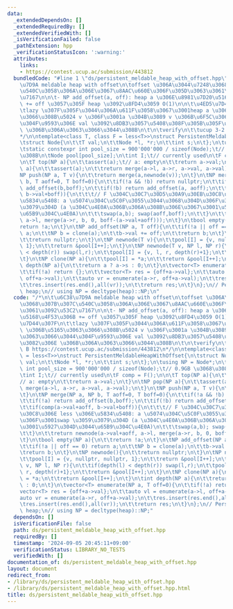```yaml
---
data:
  _extendedDependsOn: []
  _extendedRequiredBy: []
  _extendedVerifiedWith: []
  _isVerificationFailed: false
  _pathExtension: hpp
  _verificationStatusIcon: ':warning:'
  attributes:
    links:
    - https://contest.ucup.ac/submission/443812
  bundledCode: "#line 1 \"ds/persistent_meldable_heap_with_offset.hpp\"\n/*\n\t\u6C38\
    \u7D9A meldable heap with offset\n\toffset \u306A\u3044\u7248\u3068\u307B\u307C\
    \u540C\u3058\u306A\u306E\u3067\u8AAC\u660E\u306F\u305D\u3063\u3061\u3092\u53C2\
    \u7167\n\n\t- NP add_offset(a, off): heap a \u306E\u8981\u7D20\u5168\u4F53\u306B\
    \ += off \u3057\u305F heap \u3092\u8FD4\u3059 O(1)\n\n\t\u4ED5\u7D44\u307F\n\t\
    \tlazy \u307F\u305F\u3044\u306A\u611F\u3058\u3067\u3001heap a \u306B\u5165\u3063\
    \u3066\u308B\u5024 v \u306F\u3001a \u304B\u3089 v \u306B\u6F5C\u3063\u3066\u3044\
    \u304F\u9593\u306E val \u3092\u8DB3\u3057\u5408\u308F\u305B\u305F\u3082\u306E\
    \ \u306B\u306A\u3063\u3066\u3044\u308B\n\t\n\tverify\n\t\tucup 3-2 B https://contest.ucup.ac/submission/443812\n\
    */\n\ntemplate<class T, class F = less<T>>\nstruct PersistentMeldableHeapWithOffset{\n\
    \tstruct Node{\n\t\tT val;\n\t\tNode *l, *r;\n\t\tint s;\n\t};\n\tusing NP = Node*;\n\
    \tstatic constexpr int pool_size = 900'000'000 / sizeof(Node);\t// 0.9GB \u3068\
    \u308B\n\tNode pool[pool_size];\n\tint I;\t// currently used\n\tF comp = F();\n\
    \n\tT top(NP a){\n\t\tassert(a);\t// a: empty\n\t\treturn a->val;\n\t}\n\tNP pop(NP\
    \ a){\n\t\tassert(a);\n\t\treturn merge(a->l, a->r, a->val, a->val);\n\t}\n\t\
    NP push(NP a, T v){\n\t\treturn merge(a,newnode(v));\n\t}\n\tNP merge(NP a, NP\
    \ b, T aoff=0, T boff=0){\n\t\tif(!a && !b) return nullptr;\n\t\tif(!a) return\
    \ add_offset(b,boff);\n\t\tif(!b) return add_offset(a, aoff);\n\t\tif(comp(a->val+aoff,\
    \ b->val+boff)){\n\t\t\t// F \u304C\u30C7\u30D5\u30A9\u30EB\u30C8\u306E less \u306E\
    \u5834\u5408: a \u5074\u304C\u5C0F\u3055\u3044\u3068\u304D\u306F\u3001swap \u3059\
    \u3079\u304D (a \u304C\u4E0A\u306B\u306A\u308B\u306E\u3067\u3001\u5927\u304D\u3044\
    \u65B9\u304C\u4E0A)\n\t\t\tswap(a,b); swap(aoff,boff);\n\t\t}\n\t\treturn newnode(a->val+aoff,\
    \ a->l, merge(a->r, b, 0, boff-(a->val+aoff)));\n\t}\n\tbool empty(NP a){\n\t\t\
    return !a;\n\t}\n\tNP add_offset(NP a, T off){\n\t\tif(!a || off == 0) return\
    \ a;\n\t\tNP b = clone(a);\n\t\tb->val += off;\n\t\treturn b;\n\t}\n\tNP newnode(){\n\
    \t\treturn nullptr;\n\t}\n\tNP newnode(T v){\n\t\tpool[I] = {v, nullptr, nullptr,\
    \ 1};\n\t\treturn &pool[I++];\n\t}\n\tNP newnode(T v, NP l, NP r){\n\t\tif(depth(l)\
    \ < depth(r)) swap(l,r);\n\t\tpool[I] = {v, l, r, depth(r)+1};\n\t\treturn &pool[I++];\n\
    \t}\n\tNP clone(NP a){\n\t\tpool[I] = *a;\n\t\treturn &pool[I++];\n\t}\n\tint\
    \ depth(NP a){\n\t\treturn a ? a->s : 0;\n\t}\n\tvector<T> enumerate(NP a, T off=0){\n\
    \t\tif(!a) return {};\n\t\tvector<T> res = {off+a->val};\n\t\tauto vl = enumerate(a->l,\
    \ off+a->val);\n\t\tauto vr = enumerate(a->r, off+a->val);\n\t\tres.insert(res.end(),all(vl));\n\
    \t\tres.insert(res.end(),all(vr));\n\t\treturn res;\n\t}\n};\n// PersistentMeldableHeapWithOffset<ll>\
    \ heap;\n// using NP = decltype(heap)::NP;\n"
  code: "/*\n\t\u6C38\u7D9A meldable heap with offset\n\toffset \u306A\u3044\u7248\
    \u3068\u307B\u307C\u540C\u3058\u306A\u306E\u3067\u8AAC\u660E\u306F\u305D\u3063\
    \u3061\u3092\u53C2\u7167\n\n\t- NP add_offset(a, off): heap a \u306E\u8981\u7D20\
    \u5168\u4F53\u306B += off \u3057\u305F heap \u3092\u8FD4\u3059 O(1)\n\n\t\u4ED5\
    \u7D44\u307F\n\t\tlazy \u307F\u305F\u3044\u306A\u611F\u3058\u3067\u3001heap a\
    \ \u306B\u5165\u3063\u3066\u308B\u5024 v \u306F\u3001a \u304B\u3089 v \u306B\u6F5C\
    \u3063\u3066\u3044\u304F\u9593\u306E val \u3092\u8DB3\u3057\u5408\u308F\u305B\u305F\
    \u3082\u306E \u306B\u306A\u3063\u3066\u3044\u308B\n\t\n\tverify\n\t\tucup 3-2\
    \ B https://contest.ucup.ac/submission/443812\n*/\n\ntemplate<class T, class F\
    \ = less<T>>\nstruct PersistentMeldableHeapWithOffset{\n\tstruct Node{\n\t\tT\
    \ val;\n\t\tNode *l, *r;\n\t\tint s;\n\t};\n\tusing NP = Node*;\n\tstatic constexpr\
    \ int pool_size = 900'000'000 / sizeof(Node);\t// 0.9GB \u3068\u308B\n\tNode pool[pool_size];\n\
    \tint I;\t// currently used\n\tF comp = F();\n\n\tT top(NP a){\n\t\tassert(a);\t\
    // a: empty\n\t\treturn a->val;\n\t}\n\tNP pop(NP a){\n\t\tassert(a);\n\t\treturn\
    \ merge(a->l, a->r, a->val, a->val);\n\t}\n\tNP push(NP a, T v){\n\t\treturn merge(a,newnode(v));\n\
    \t}\n\tNP merge(NP a, NP b, T aoff=0, T boff=0){\n\t\tif(!a && !b) return nullptr;\n\
    \t\tif(!a) return add_offset(b,boff);\n\t\tif(!b) return add_offset(a, aoff);\n\
    \t\tif(comp(a->val+aoff, b->val+boff)){\n\t\t\t// F \u304C\u30C7\u30D5\u30A9\u30EB\
    \u30C8\u306E less \u306E\u5834\u5408: a \u5074\u304C\u5C0F\u3055\u3044\u3068\u304D\
    \u306F\u3001swap \u3059\u3079\u304D (a \u304C\u4E0A\u306B\u306A\u308B\u306E\u3067\
    \u3001\u5927\u304D\u3044\u65B9\u304C\u4E0A)\n\t\t\tswap(a,b); swap(aoff,boff);\n\
    \t\t}\n\t\treturn newnode(a->val+aoff, a->l, merge(a->r, b, 0, boff-(a->val+aoff)));\n\
    \t}\n\tbool empty(NP a){\n\t\treturn !a;\n\t}\n\tNP add_offset(NP a, T off){\n\
    \t\tif(!a || off == 0) return a;\n\t\tNP b = clone(a);\n\t\tb->val += off;\n\t\
    \treturn b;\n\t}\n\tNP newnode(){\n\t\treturn nullptr;\n\t}\n\tNP newnode(T v){\n\
    \t\tpool[I] = {v, nullptr, nullptr, 1};\n\t\treturn &pool[I++];\n\t}\n\tNP newnode(T\
    \ v, NP l, NP r){\n\t\tif(depth(l) < depth(r)) swap(l,r);\n\t\tpool[I] = {v, l,\
    \ r, depth(r)+1};\n\t\treturn &pool[I++];\n\t}\n\tNP clone(NP a){\n\t\tpool[I]\
    \ = *a;\n\t\treturn &pool[I++];\n\t}\n\tint depth(NP a){\n\t\treturn a ? a->s\
    \ : 0;\n\t}\n\tvector<T> enumerate(NP a, T off=0){\n\t\tif(!a) return {};\n\t\t\
    vector<T> res = {off+a->val};\n\t\tauto vl = enumerate(a->l, off+a->val);\n\t\t\
    auto vr = enumerate(a->r, off+a->val);\n\t\tres.insert(res.end(),all(vl));\n\t\
    \tres.insert(res.end(),all(vr));\n\t\treturn res;\n\t}\n};\n// PersistentMeldableHeapWithOffset<ll>\
    \ heap;\n// using NP = decltype(heap)::NP;"
  dependsOn: []
  isVerificationFile: false
  path: ds/persistent_meldable_heap_with_offset.hpp
  requiredBy: []
  timestamp: '2024-09-05 20:45:11+09:00'
  verificationStatus: LIBRARY_NO_TESTS
  verifiedWith: []
documentation_of: ds/persistent_meldable_heap_with_offset.hpp
layout: document
redirect_from:
- /library/ds/persistent_meldable_heap_with_offset.hpp
- /library/ds/persistent_meldable_heap_with_offset.hpp.html
title: ds/persistent_meldable_heap_with_offset.hpp
---
```

